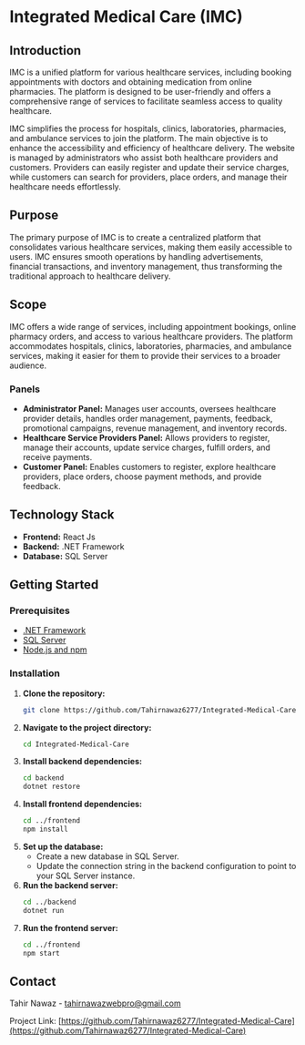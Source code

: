 # Integrated Medical Care (IMC)

## Introduction

IMC is a unified platform for various healthcare services, including booking appointments with doctors and obtaining medication from online pharmacies. The platform is designed to be user-friendly and offers a comprehensive range of services to facilitate seamless access to quality healthcare.

IMC simplifies the process for hospitals, clinics, laboratories, pharmacies, and ambulance services to join the platform. The main objective is to enhance the accessibility and efficiency of healthcare delivery. The website is managed by administrators who assist both healthcare providers and customers. Providers can easily register and update their service charges, while customers can search for providers, place orders, and manage their healthcare needs effortlessly.

## Purpose

The primary purpose of IMC is to create a centralized platform that consolidates various healthcare services, making them easily accessible to users. IMC ensures smooth operations by handling advertisements, financial transactions, and inventory management, thus transforming the traditional approach to healthcare delivery.

## Scope

IMC offers a wide range of services, including appointment bookings, online pharmacy orders, and access to various healthcare providers. The platform accommodates hospitals, clinics, laboratories, pharmacies, and ambulance services, making it easier for them to provide their services to a broader audience.

### Panels

- **Administrator Panel:** Manages user accounts, oversees healthcare provider details, handles order management, payments, feedback, promotional campaigns, revenue management, and inventory records.
- **Healthcare Service Providers Panel:** Allows providers to register, manage their accounts, update service charges, fulfill orders, and receive payments.
- **Customer Panel:** Enables customers to register, explore healthcare providers, place orders, choose payment methods, and provide feedback.

## Technology Stack

- **Frontend:** React Js
- **Backend:** .NET Framework
- **Database:** SQL Server

## Getting Started

### Prerequisites

- [.NET Framework](https://dotnet.microsoft.com/download/dotnet-framework)
- [SQL Server](https://www.microsoft.com/en-us/sql-server/sql-server-downloads)
- [Node.js and npm](https://nodejs.org/)

### Installation

1. **Clone the repository:**
   ```sh
   git clone https://github.com/Tahirnawaz6277/Integrated-Medical-Care.git
   ```
2. **Navigate to the project directory:**
   ```sh
   cd Integrated-Medical-Care
   ```
3. **Install backend dependencies:**
   ```sh
   cd backend
   dotnet restore
   ```
4. **Install frontend dependencies:**
   ```sh
   cd ../frontend
   npm install
   ```
5. **Set up the database:**
   - Create a new database in SQL Server.
   - Update the connection string in the backend configuration to point to your SQL Server instance.
6. **Run the backend server:**
   ```sh
   cd ../backend
   dotnet run
   ```
7. **Run the frontend server:**
   ```sh
   cd ../frontend
   npm start
   ```

## Contact

Tahir Nawaz - tahirnawazwebpro@gmail.com

Project Link: [https://github.com/Tahirnawaz6277/Integrated-Medical-Care](https://github.com/Tahirnawaz6277/Integrated-Medical-Care)

